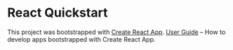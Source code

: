 # React Quickstart

This project was bootstrapped with [Create React App](https://github.com/facebookincubator/create-react-app).
[User Guide](https://github.com/facebook/create-react-app/blob/master/packages/react-scripts/template/README.md) – How to develop apps bootstrapped with Create React App.
